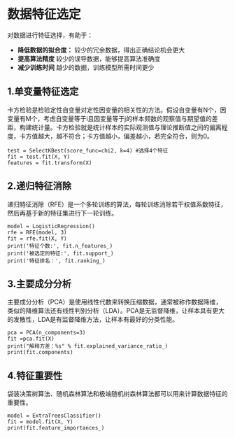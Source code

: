 # 数据特征选定
对数据进行特征选择，有助于：
+ **降低数据的拟合度：** 较少的冗余数据，得出正确结论机会更大
+ **提高算法精度** 较少的误导数据，能够提高算法准确度
+ **减少训练时间** 越少的数据，训练模型所需时间更少

## 1.单变量特征选定
卡方检验是检验定性自变量对定性因变量的相关性的方法。假设自变量有N个，因变量有M个，考虑自变量等于i且因变量等于j的样本频数的观察值与期望值的差距，构建统计量。卡方检验就是统计样本的实际观测值与理论推断值之间的偏离程度，卡方值越大，越不符合；卡方值越小，偏差越小，若完全符合，则为0。

```
test = SelectKBest(score_func=chi2, k=4) #选择4个特征
fit = test.fit(X, Y)
features = fit.transform(X)
```

## 2.递归特征消除
递归特征消除（RFE）是一个多轮训练的算法，每轮训练消除若干权值系数特征，然后再基于新的特征集进行下一轮训练。

```
model = LogisticRegression()
rfe = RFE(model, 3)
fit = rfe.fit(X, Y)
print('特征个数:', fit.n_features_)
print('被选定的特征:', fit.support_)
print('特征排名：', fit.ranking_)
```

## 3.主要成分分析
主要成分分析（PCA）是使用线性代数来转换压缩数据，通常被称作数据降维，类似的降维算法还有线性判别分析（LDA）。PCA是无监督降维，让样本具有更大的发散性，LDA是有监督降维方法，让样本有最好的分类性能。

```
pca = PCA(n_components=3) 
fit =pca.fit(X)
print("解释方差：%s" % fit.explained_variance_ratio_)
print(fit.components)
```
## 4.特征重要性
袋装决策树算法、随机森林算法和极端随机树森林算法都可以用来计算数据特征的重要性。

```
model = ExtraTreesClassifier()
fit = model.fit(X, Y)
print(fit.feature_importances_)
```

